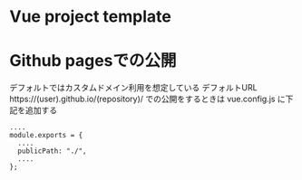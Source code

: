 # Vue project template


# Github pagesでの公開
デフォルトではカスタムドメイン利用を想定している
デフォルトURL https://(user).github.io/(repository)/ での公開をするときは vue.config.js に下記を追加する

```javascript: vue.config.js
....
module.exports = {
  ....
  publicPath: "./",
  ....
};

